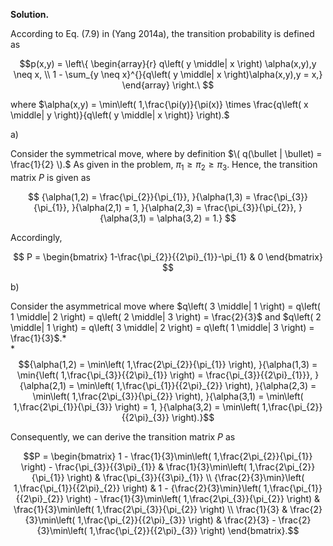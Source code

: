 **Solution.**

According to Eq. (7.9) in (Yang 2014a), the transition probability is
defined as

$$p(x,y) = \left\{ \begin{array}{r}
q\left( y \middle| x \right) \alpha(x,y),y \neq x, \\
1 - \sum_{y \neq x}^{}{q\left( y \middle| x \right)\alpha(x,y),y = x,}
\end{array} \right.\ $$

where
$\alpha(x,y) = \min\left( 1,\frac{\pi(y)}{\pi(x)} \times \frac{q\left( x \middle| y \right)}{q\left( y \middle| x \right)} \right).$

a\)

Consider the symmetrical move, where by definition
$\( q(\bullet | \bullet) = \frac{1}{2} \).$
As given in the problem, $\pi_{1} \geq \pi_{2} \geq \pi_{3}$. Hence, the transition
matrix $P$ is given as

$$
{\alpha(1,2) = \frac{\pi_{2}}{\pi_{1}},
}{\alpha(1,3) = \frac{\pi_{3}}{\pi_{1}},
}{\alpha(2,1) = 1,
}{\alpha(2,3) = \frac{\pi_{3}}{\pi_{2}},
}{\alpha(3,1) = \alpha(3,2) = 1.}
$$

Accordingly,

$$
P = \begin{bmatrix}
1-\frac{\pi_{2}}{{2\pi}_{1}}-\pi_{1} & 0
\end{bmatrix}
$$

b\)

Consider the asymmetrical move where
$q\left( 3 \middle| 1 \right) = q\left( 1 \middle| 2 \right) = q\left( 2 \middle| 3 \right) = \frac{2}{3}$
and
$q\left( 2 \middle| 1 \right) = q\left( 3 \middle| 2 \right) = q\left( 1 \middle| 3 \right) = \frac{1}{3}$.*\
*$${\alpha(1,2) = \min\left( 1,\frac{2\pi_{2}}{\pi_{1}} \right),
}{\alpha(1,3) = \min{\left( 1,\frac{\pi_{3}}{{2\pi}_{1}} \right) = \frac{\pi_{3}}{{2\pi}_{1}}},
}{\alpha(2,1) = \min\left( 1,\frac{\pi_{1}}{{2\pi}_{2}} \right),
}{\alpha(2,3) = \min\left( 1,\frac{2\pi_{3}}{\pi_{2}} \right),
}{\alpha(3,1) = \min\left( 1,\frac{2\pi_{1}}{\pi_{3}} \right) = 1,
}{\alpha(3,2) = \min\left( 1,\frac{\pi_{2}}{{2\pi}_{3}} \right).}$$

Consequently, we can derive the transition matrix $P$ as

$$P = \begin{bmatrix}
1 - \frac{1}{3}\min\left( 1,\frac{2\pi_{2}}{\pi_{1}} \right) - \frac{\pi_{3}}{{3\pi}_{1}} & \frac{1}{3}\min\left( 1,\frac{2\pi_{2}}{\pi_{1}} \right) & \frac{\pi_{3}}{{3\pi}_{1}} \\
{\frac{2}{3}\min}\left( 1,\frac{\pi_{1}}{{2\pi}_{2}} \right) & 1 - {\frac{2}{3}\min}\left( 1,\frac{\pi_{1}}{{2\pi}_{2}} \right) - \frac{1}{3}\min\left( 1,\frac{2\pi_{3}}{\pi_{2}} \right) & \frac{1}{3}\min\left( 1,\frac{2\pi_{3}}{\pi_{2}} \right) \\
\frac{1}{3} & \frac{2}{3}\min\left( 1,\frac{\pi_{2}}{{2\pi}_{3}} \right) & \frac{2}{3} - \frac{2}{3}\min\left( 1,\frac{\pi_{2}}{{2\pi}_{3}} \right)
\end{bmatrix}.$$

